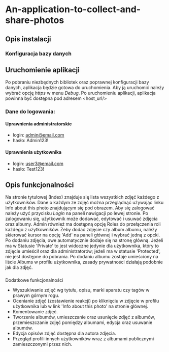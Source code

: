 # An-application-to-collect-and-share-photos
## Opis instalacji
### Konfiguracja bazy danych

## Uruchomienie aplikacji
Po pobraniu niezbędnych bibliotek oraz poprawnej konfiguracji bazy danych, aplikacja będzie gotowa do uruchomienia. Aby ją uruchomić należy
wybrać opcję *https* w menu *Debug*. Po uruchomieniu aplikacji, aplikacja powinna być dostępna
pod adresem <host_url/>
### Dane do logowania:
#### Uprawnienia administratorskie
- login: admin@email.com
- hasło: Admin123!
#### Uprawnienia użytkownika
- login: user3@email.com
- hasło: Test123!
## Opis funkcjonalności
Na stronie tytułowej (Index) znajduje się lista wszystkich zdjęć każdego z użytkowników. Dane o każdym ze zdjęć
można przeglądnąć używając linku Info about this photo znajdującym się pod obrazem. Aby się zalogować należy użyć przycisku
*Login* na paneli nawigacji po lewej stronie. Po zalogowaniu się, użytkownik może dodawać, edytować i usuwać zdjęcia oraz albumy.
Admin również ma dostępną opcję Roles do przełączenia roli każdego z użytkowników.
Żeby dodać zdjęcie czy album albumu, należy skierować kursor na opcję 'Add' na paneli głównej i wybrać jedną z opcki.
Po dodaniu zdjęcia, owe automatycznie dodaje się na stronę główną. Jeżeli ma w Statusie 'Private' to jest widoczne jedynie dla użytkownika,
który to zdjęcie umieścił oraz dla administratorów; jeżeli ma w statusie 'Protected', nie jest dostępne do pobrania.
Po dodaniu albumu zostaje umieściony na liście Albums w profilu użytkownika, zasady prywatności działają podobnie jak dla zdjęć.
###
Dodatkowe funkcjonalności
- Wyszukiwanie zdjęć wg tytułu, opisu, marki aparatu czy tagów w prawym górnym rogu.
- Ocenianie zdjęć (zostawienie reakcji) po kliknięciu w zdjęcie w profilu użytkownika lub w link 'Info about this photo' na stronie głównej.
- Komentowanie zdjęć.
- Tworzenie albumów, umieszczanie oraz usunięcie zdjęć z albumów, przemieszczanie zdjęć pomiędzy albumami, edycja oraz usuwanie albumów.
- Edycja opisów zdjęć dostępna dla autora zdjęcia.
- Przegląd profili innych użytkowników wraz z albumami publicznymi zamieszczonymi przez nich.
